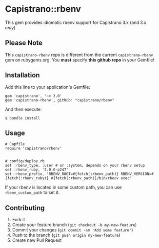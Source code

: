 # Capistrano::rbenv

This gem provides idiomatic rbenv support for Capistrano 3.x (and 3.x
*only*).

## Please Note

This ```capistrano-rbenv``` repo is different from the current
```capistrano-rbenv``` gem on rubygems.org. You **must** specify
**this github repo** in your Gemfile!

## Installation

Add this line to your application's Gemfile:

    gem 'capistrano', '~> 3.0'
    gem 'capistrano-rbenv', github: "capistrano/rbenv"

And then execute:

    $ bundle install

## Usage

    # Capfile
    require 'capistrano/rbenv'


    # config/deploy.rb
    set :rbenv_type, :user # or :system, depends on your rbenv setup
    set :rbenv_ruby, '2.0.0-p247'
    set :rbenv_prefix, "RBENV_ROOT=#{fetch(:rbenv_path)} RBENV_VERSION=#{fetch(:rbenv_ruby)} #{fetch(:rbenv_path)}/bin/rbenv exec"

If your rbenv is located in some custom path, you can use `rbenv_custom_path` to set it.

## Contributing

1. Fork it
2. Create your feature branch (`git checkout -b my-new-feature`)
3. Commit your changes (`git commit -am 'Add some feature'`)
4. Push to the branch (`git push origin my-new-feature`)
5. Create new Pull Request
